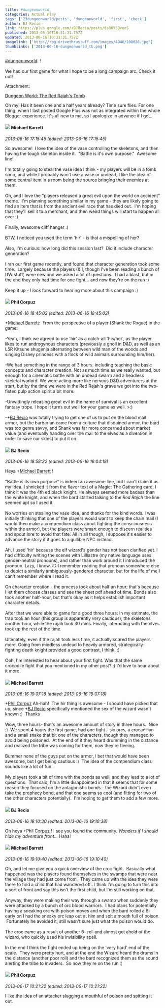 ```yaml
---
title: #dungeonworld 
categories: Actual Play
tags: ['23dungeonworld/posts', 'dungeonworld', 'first', 'check']
author: BJ Recio
link: https://plus.google.com/+BJRecio/posts/6sRKY5BrooS
published: 2013-06-16T10:31:31.757Z
updated: 2013-06-16T10:31:31.757Z
imagelink: ['http://rpg.drivethrustuff.com/images/4948/108028.jpg']
thumblinks: ['2013-06-16-dungeonworld_tb.png']
---
```


 <a rel="nofollow" class="ot-hashtag" href="https://plus.google.com/s/%23dungeonworld/posts">#dungeonworld</a>  !<br /><br />We had our first game for what I hope to be a long campaign arc. Check it out!


Attachment:

<a href='http://tikbalang-rogue.blogspot.com/2013/06/dungeon-world-red-rajahs-tomb.html'>Dungeon World: The Red Rajah's Tomb</a>


Oh my! Has it been one and a half years already? Time sure flies. For one thing, when I last posted Google Plus was not as integrated within the whole Blogger experience. It's all new to me, so I apologize in advance if I get...
<div id='comment z122w3bremr1wh2t323iffur0yetutype04'>
  <h4><img src='{{site.baseurl}}//images/avatars/106511854633802681660_photo.jpg'> Michael Barrett</h4>
      <p><cite>2013-06-16 17:15:45 (edited: 2013-06-16 17:15:45)</cite></p>
        <p>So awesome!  I love the idea of the vase controlling the skeletons, and then having the tough skeleton inside it.  &quot;Battle is it&#39;s own purpose.&quot;  Awesome line!<br /><br />I&#39;m totally going to steal the vase idea I think - my players will be in a tomb soon, and while I probably won&#39;t use a vase or undead, I like the idea of some central item in a room being the source bringing their enemies at them.<br /><br />Oh, and I love the &quot;players released a great evil upon the world on accident&quot; theme.  I&#39;m planning something similar in my game - they are likely going to find an item that is from the ancient evil race that has died out.  I&#39;m hoping that they&#39;ll sell it to a merchant, and then weird things will start to happen all over :)<br /><br />Finally, awesome cliff hanger :)<br /><br />BTW, I noticed you used the term &#39;hir&#39; - is that a mispelling of her?<br /><br />Also, I&#39;m curious: how long did this session last?  Did it include character generation?<br /><br />I ran our first game recently, and found that character generation took some time.  Largely because the players (&amp; I, though I&#39;ve been reading a bunch of DW stuff) were new and we asked a lot of questions.  I had a blast, but in the end they only had time for one fight... and now they&#39;re on the run :)<br /><br />Keep it up - I look forward to hearing more about this campaign :)</p>
</div>
        

<div id='comment z122w3bremr1wh2t323iffur0yetutype04'>
  <h4><img src='{{site.baseurl}}//images/avatars/115514043491761206418_photo.jpg'> Phil Corpuz</h4>
      <p><cite>2013-06-16 18:45:02 (edited: 2013-06-16 18:45:02)</cite></p>
        <p><span class="proflinkWrapper"><span class="proflinkPrefix">+</span><a class="proflink" href="https://plus.google.com/106511854633802681660" oid="106511854633802681660">Michael Barrett</a></span>:  From the perspective of a player (Shank the Rogue) in the game:<br /><br />-Yeah, I think we agreed to use &#39;hir&#39; as a catch-all &#39;his/her&#39;, as the player likes to run androgynous characters (previously a gnoll in D&amp;D, as well as an L5R Kitsune shugenja alternating between wild man of the woods and singing Disney princess with a flock of wild animals surrounding him/her).<br /><br />-We had something in the range of 3 hours, including teaching the basic concepts and character creation. Not as much time as we really wanted, but enough for a cinematic battle with an undead swarm and a headless skeletal warlord. We were acting more like nervous D&amp;D adventurers at the start, but by the time we were in the Red Rajah&#39;s grave we got into the two-fisted pulp action spirit a bit more.<br /><br />-Unwittingly releasing great evil in the name of survival is an excellent fantasy trope. I hope it turns out well for your game as well. &gt;:)<br /><br />-<span class="proflinkWrapper"><span class="proflinkPrefix">+</span><a class="proflink" href="https://plus.google.com/105574271602326343810" oid="105574271602326343810">BJ Recio</a></span> was totally trying to get one of us to put on the blood mail armor, but the barbarian came from a culture that disdained armor, the bard was too genre savvy, and Shank was far more concerned about market value (and eventually handing over the mail to the elves as a diversion in order to save our skins) to put it on.</p>
</div>
        

<div id='comment z122w3bremr1wh2t323iffur0yetutype04'>
  <h4><img src='{{site.baseurl}}//images/avatars/105574271602326343810_photo.jpg'> BJ Recio</h4>
      <p><cite>2013-06-16 18:58:22 (edited: 2013-06-16 19:04:18)</cite></p>
        <p>Heya <span class="proflinkWrapper"><span class="proflinkPrefix">+</span><a class="proflink" href="https://plus.google.com/106511854633802681660" oid="106511854633802681660">Michael Barrett</a></span> !<br /><br />&quot;Battle is its own purpose&quot; is indeed an awesome line, but I can&#39;t claim it as my idea. I shnicked it from the flavor text of a Magic: The Gathering card. I think it was the 4th ed black knight. He always seemed more badass than the white knight, and when the bard started talking to the <i>Red Rajah</i> the line seemed apt so I used it.<br /><br />No worries on stealing the vase idea, and thanks for the kind words. I was initially thinking that one of the players would want to keep the chain mail (I would then make a compendium class about fighting the consciousness within the armor), but the players were smart enough to discern realities and spout lore to avoid that fate. All in all though, I suppose it&#39;s easier to advance the story if it goes to a gullible NPC instead.<br /><br />Ah, I used &#39;hir&#39; because the elf wizard&#39;s gender has not been clarified yet. I had difficulty writing the scenes with Lilliastre (my native language uses gender-neutral pronouns), and rather than work around it I introduced the pronoun. Lazy, I know. :D I remember reading that pronoun somewhere else to depict a similarly ambiguously-gendered character, but for the life of me I can&#39;t remember where I read it.<br /><br />On character creation - the process took about half an hour; that&#39;s because I let them choose classes and see the sheet pdf ahead of time. Bonds also took another half-hour, but that&#39;s okay as it helps establish important character details.<br /><br />After that we were able to game for a good three hours: In my estimate, the trap took an hour (this group is apparently <i>very</i> cautious), the skeletons another hour, while the rajah took 30 mins. Finally, interacting with the elves took up the rest of the time.<br /><br />Ultimately, even if the rajah took less time, it actually scared the players more. Going from mindless undead to heavily armored, strategically-fighting death knight provided a good contrast, I think. :)<br /><br />Ooh, I&#39;m interested to hear about your first fight. Was that the same crocodile fight that you mentioned in my other post? :) I&#39;d love to hear about it more.</p>
</div>
        

<div id='comment z122w3bremr1wh2t323iffur0yetutype04'>
  <h4><img src='{{site.baseurl}}//images/avatars/106511854633802681660_photo.jpg'> Michael Barrett</h4>
      <p><cite>2013-06-16 19:07:18 (edited: 2013-06-16 19:07:18)</cite></p>
        <p><span class="proflinkWrapper"><span class="proflinkPrefix">+</span><a class="proflink" href="https://plus.google.com/115514043491761206418" oid="115514043491761206418">Phil Corpuz</a></span> Ah-hah!  The hir thing is awesome - I should have picked that up, since <span class="proflinkWrapper"><span class="proflinkPrefix">+</span><a class="proflink" href="https://plus.google.com/105574271602326343810" oid="105574271602326343810">BJ Recio</a></span> specifically mentioned the sex of the wizard wasn&#39;t known :)  Thanks<br /><br />Wow, three hours- that&#39;s an awesome amount of story in three hours.  Nice :)  We spent 4 hours the first game, had one fight - six orcs, a crocadilian and a small snake that bit one of the characters, though they managed to avoid being poisoned.  At the end of it they heard drumming in the distance and realized the tribe was coming for them, now they&#39;re fleeing.<br /><br />Bummer none of the guys put on the armor, I bet that would have been awesome, but I get being cautious :)  The idea of the compendium class sounds like a lot of fun.<br /><br />My players took a bit of time with the bonds as well, and they lead to a lot of questions.  That said, I&#39;m a little disappointed in that it seems that for some reason they focused on the antagonistic bonds - the Wizard didn&#39;t even take the prophecy bond, and that one seems so cool (and fitting for two of the other characters potentially).  I&#39;m hoping to get them to add a few more.</p>
</div>
        

<div id='comment z122w3bremr1wh2t323iffur0yetutype04'>
  <h4><img src='{{site.baseurl}}//images/avatars/105574271602326343810_photo.jpg'> BJ Recio</h4>
      <p><cite>2013-06-16 19:10:30 (edited: 2013-06-16 19:10:38)</cite></p>
        <p>Oh heya <span class="proflinkWrapper"><span class="proflinkPrefix">+</span><a class="proflink" href="https://plus.google.com/115514043491761206418" oid="115514043491761206418">Phil Corpuz</a></span> ! I see you found the community. <i>Wonders if I should hide my adventure front...</i> Haha!</p>
</div>
        

<div id='comment z122w3bremr1wh2t323iffur0yetutype04'>
  <h4><img src='{{site.baseurl}}//images/avatars/106511854633802681660_photo.jpg'> Michael Barrett</h4>
      <p><cite>2013-06-16 19:10:40 (edited: 2013-06-16 19:10:40)</cite></p>
        <p>Oh, and let me give you a quick overview of the croc fight.  Basically what happened was the players found themselves in the swamps that were near the village they had just come from.  They came up with the idea they were there to find a child that had wandered off.. I think I&#39;m going to turn this into a sort of front and say this isn&#39;t the first child, but I&#39;m still working on that.<br /><br />Anyway, they were making their way through a swamp when suddenly they were attacked by a bunch of orc blood warriors.  I had plans for potentially having a sneaking orc with poison moves and when the bard rolled a 6- early on I had the sneaky orc leap out at him and spit a mouth full of poison.  Fortunately he avoided it, still wasn&#39;t sure just what the poison would do.<br /><br />The croc came as a result of another 6- roll and almost got ahold of the wizard, who quickly used his invisibility spell.<br /><br />In the end I think the fight ended up being on the &#39;very hard&#39; end of the scale.  They were pretty hurt, and at the end the Wizard heard the drums in the distance (another poor roll) and the bard recognized them as the sound alerting the tribe to invaders.  So now they&#39;re on the run :)</p>
</div>
        

<div id='comment z122w3bremr1wh2t323iffur0yetutype04'>
  <h4><img src='{{site.baseurl}}//images/avatars/115514043491761206418_photo.jpg'> Phil Corpuz</h4>
      <p><cite>2013-06-17 10:21:22 (edited: 2013-06-17 10:21:22)</cite></p>
        <p>I like the idea of an attacker slugging a mouthful of poison and spitting it out.</p>
</div>
        
